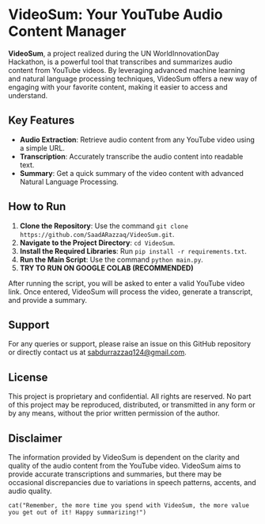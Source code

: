 # VideoSum: Your YouTube Audio Content Manager

**VideoSum**, a project realized during the UN WorldInnovationDay Hackathon, is a powerful tool that transcribes and summarizes audio content from YouTube videos. By leveraging advanced machine learning and natural language processing techniques, VideoSum offers a new way of engaging with your favorite content, making it easier to access and understand.

## Key Features

- **Audio Extraction**: Retrieve audio content from any YouTube video using a simple URL.
- **Transcription**: Accurately transcribe the audio content into readable text.
- **Summary**: Get a quick summary of the video content with advanced Natural Language Processing.

## How to Run

1. **Clone the Repository**: Use the command `git clone https://github.com/SaadARazzaq/VideoSum.git`.
2. **Navigate to the Project Directory**: `cd VideoSum`.
3. **Install the Required Libraries**: Run `pip install -r requirements.txt`.
5. **Run the Main Script**: Use the command `python main.py`.
6. **TRY TO RUN ON GOOGLE COLAB (RECOMMENDED)**

After running the script, you will be asked to enter a valid YouTube video link. Once entered, VideoSum will process the video, generate a transcript, and provide a summary.

## Support

For any queries or support, please raise an issue on this GitHub repository or directly contact us at sabdurrazzaq124@gmail.com.

## License

This project is proprietary and confidential. All rights are reserved. No part of this project may be reproduced, distributed, or transmitted in any form or by any means, without the prior written permission of the author.

## Disclaimer

The information provided by VideoSum is dependent on the clarity and quality of the audio content from the YouTube video. VideoSum aims to provide accurate transcriptions and summaries, but there may be occasional discrepancies due to variations in speech patterns, accents, and audio quality.

```{r echo=FALSE}
cat("Remember, the more time you spend with VideoSum, the more value you get out of it! Happy summarizing!")

